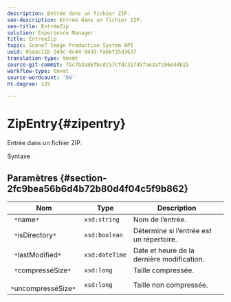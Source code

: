 ```yaml
---
description: Entrée dans un fichier ZIP.
seo-description: Entrée dans un fichier ZIP.
seo-title: EntréeZip
solution: Experience Manager
title: EntréeZip
topic: Scene7 Image Production System API
uuid: 05aac11b-249c-4c44-943d-fa6bf35d3637
translation-type: tm+mt
source-git-commit: 7bc7b3a86fbcdc57cfdc31745fae3afc06e44b15
workflow-type: tm+mt
source-wordcount: '50'
ht-degree: 12%

---
```



# ZipEntry{#zipentry}

Entrée dans un fichier ZIP.

Syntaxe

## Paramètres {#section-2fc9bea56b6d4b72b80d4f04c5f9b862}

| Nom | Type | Description |
|---|---|---|
| ` *`name`*` | `xsd:string` | Nom de l’entrée. |
| ` *`isDirectory`*` | `xsd:boolean` | Détermine si l’entrée est un répertoire. |
| ` *`lastModified`*` | `xsd:dateTime` | Date et heure de la dernière modification. |
| ` *`compresséSize`*` | `xsd:long` | Taille compressée. |
| ` *`uncompresséSize`*` | `xsd:long` | Taille non compressée. |

